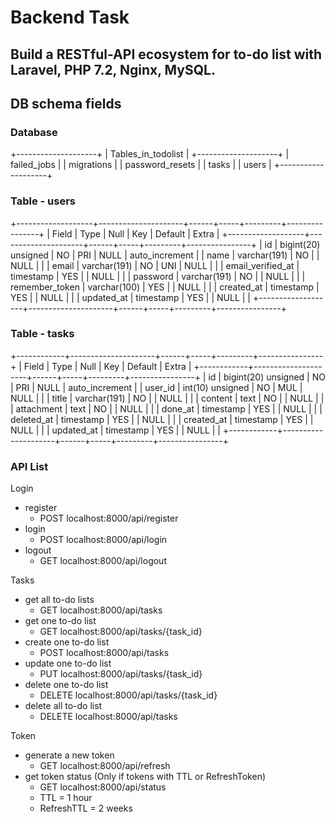 # Backend Task

## Build a RESTful-API ecosystem for to-do list with Laravel, PHP 7.2, Nginx, MySQL.

## DB schema fields
### Database
+--------------------+
| Tables_in_todolist |
+--------------------+
| failed_jobs        |
| migrations         |
| password_resets    |
| tasks              |
| users              |
+--------------------+
### Table - users
+-------------------+---------------------+------+-----+---------+----------------+
| Field             | Type                | Null | Key | Default | Extra          |
+-------------------+---------------------+------+-----+---------+----------------+
| id                | bigint(20) unsigned | NO   | PRI | NULL    | auto_increment |
| name              | varchar(191)        | NO   |     | NULL    |                |
| email             | varchar(191)        | NO   | UNI | NULL    |                |
| email_verified_at | timestamp           | YES  |     | NULL    |                |
| password          | varchar(191)        | NO   |     | NULL    |                |
| remember_token    | varchar(100)        | YES  |     | NULL    |                |
| created_at        | timestamp           | YES  |     | NULL    |                |
| updated_at        | timestamp           | YES  |     | NULL    |                |
+-------------------+---------------------+------+-----+---------+----------------+
### Table - tasks
+------------+---------------------+------+-----+---------+----------------+
| Field      | Type                | Null | Key | Default | Extra          |
+------------+---------------------+------+-----+---------+----------------+
| id         | bigint(20) unsigned | NO   | PRI | NULL    | auto_increment |
| user_id    | int(10) unsigned    | NO   | MUL | NULL    |                |
| title      | varchar(191)        | NO   |     | NULL    |                |
| content    | text                | NO   |     | NULL    |                |
| attachment | text                | NO   |     | NULL    |                |
| done_at    | timestamp           | YES  |     | NULL    |                |
| deleted_at | timestamp           | YES  |     | NULL    |                |
| created_at | timestamp           | YES  |     | NULL    |                |
| updated_at | timestamp           | YES  |     | NULL    |                |
+------------+---------------------+------+-----+---------+----------------+

### API List

Login
* register
    - POST localhost:8000/api/register
* login
    - POST localhost:8000/api/login
* logout
    - GET localhost:8000/api/logout

Tasks
* get all to-do lists
    - GET localhost:8000/api/tasks
* get one to-do list
    - GET localhost:8000/api/tasks/{task_id}
* create one to-do list
    - POST localhost:8000/api/tasks
* update one to-do list
    - PUT localhost:8000/api/tasks/{task_id}
* delete one to-do list
    - DELETE localhost:8000/api/tasks/{task_id}
* delete all to-do list
    - DELETE localhost:8000/api/tasks

Token
* generate a new token
    - GET localhost:8000/api/refresh
* get token status (Only if tokens with TTL or RefreshToken)
    - GET localhost:8000/api/status
    - TTL = 1 hour
    - RefreshTTL = 2 weeks
